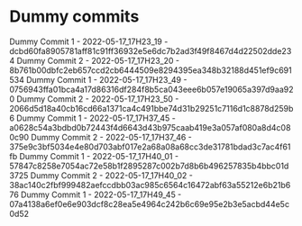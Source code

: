 # Dummy commits

Dummy Commit 1 - 2022-05-17_17H23_19 - dcbd60fa8905781aff81c91ff36932e5e6dc7b2ad3f49f8467d4d22502dde234
Dummy Commit 2 - 2022-05-17_17H23_20 - 8b761b00dbfc2eb657ccd2cb6444509e8294395ea348b32188d451ef9c691534
Dummy Commit 1 - 2022-05-17_17H23_49 - 0756943ffa01bca4a17d86316df284f8b5ca043eee6b057e19065a397d9aa920
Dummy Commit 2 - 2022-05-17_17H23_50 - 2066d5d18a40cb16cd66a1371ca4c491bbe74d31b29251c7116d1c8878d259b6
Dummy Commit 1 - 2022-05-17_17H37_45 - a0628c54a3bdbd0b72443f4d6643d43b975caab419e3a057af080a8d4c080c90
Dummy Commit 2 - 2022-05-17_17H37_46 - 375e9c3bf5034e4e80d703abf017e2a68a08a68cc3de31781bdad3c7ac4f61fb
Dummy Commit 1 - 2022-05-17_17H40_01 - 57847c8258e7054ac72e58b1f2895287c002b7d8b6b496257835b4bbc01d3725
Dummy Commit 2 - 2022-05-17_17H40_02 - 38ac140c2fbf999482aefccdbb03ac985c6564c16472abf63a55212e6b21b676
Dummy Commit 1 - 2022-05-17_17H49_45 - 07a4138a6ef0e6e903dcf8c28ea5e4964c242b6c69e95e2b3e5acbd44e5c0d52
